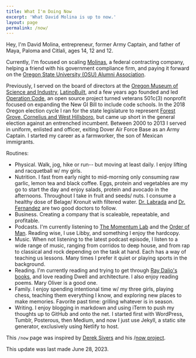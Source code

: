 ```yaml
---
title: What I'm Doing Now
excerpt: 'What David Molina is up to now.'
layout: page
permalink: /now/
---
```


Hey, I'm David Molina, entrepreneur, former Army Captain, and father of Maya, Paloma and Citlali, ages 14, 12 and 12.

Currently, I'm focused on scaling  [Molinas](https://www.molinas.co), a federal contracting company, helping a friend with his government compliance firm, and paying it forward on the [Oregon State University (OSU) Alumni Association](https://fororegonstate.org/).

Previously, I served on the board of directors at the [Oregon Museum of Science and Industry](https://omsi.edu/), [LatinoBuilt](https://latinobuilt.org/), and a few years ago founded and led [Operation Code](https://www.operationcode.org), an open source project turned veterans 501c(3) nonprofit focused on expanding the New GI Bill to include code schools. In the 2018 Oregon election cycle I ran for the state legislature to represent [Forest Grove, Cornelius and West Hillsboro](https://www.molinafororegon.com/), but came up short in the general election against an entrenched incumbent. Between 2000 to 2013 I served in uniform, enlisted and officer, exiting Dover Air Force Base as an Army Captain. I started my career as a farmworker, the son of Mexican immigrants.

Routines:
- Physical. Walk, jog, hike or run-- but moving at least daily. I enjoy lifting and racquetball w/ my girls.
- Nutrition. I fast from early night to mid-morning only consuming raw garlic, lemon tea and black coffee. Eggs, protein and vegetables are my go to start the day and enjoy salads, protein and avocado in the afternoons. Throughout I take in fruit and seeds/ nuts. I consume a healthy dose of Belage/ Kronuit with filtered water. [Dr. Labrada](https://www.facebook.com/DiabetesDrLabradanutr/) and [Dr. Fernandez](https://www.facebook.com/Dr.EduardoFernandez) are two good doctors to follow.
- Business. Creating a company that is scaleable, repeatable, and profitable.
- Podcasts. I'm currently listening to [The Momentum Lab](https://www.charfen.com/podcast/) and the [Order of Man](https://www.orderofman.com/). Reading wise, I use Libby, and something I enjoy the hardcopy.
- Music. When not listening to the latest podcast episode, I listen to a wide range of music, ranging from corridos to deep house, and from rap to classical and rock depending on the task at hand. Each has a way of teaching us lessons. Many times I prefer it quiet or playing sports in the background.
- Reading. I'm currently reading and trying to get through [Ray Dalio's books](https://www.principles.com/), and love reading Dwell and architecture. I also enjoy reading poems. Mary Oliver is a good one.
- Family. I enjoy spending intentional time w/ my three girls, playing chess, teaching them everything I know, and exploring new places to make memories. Favorite past time: grilling whatever is in season.
- Writing. I enjoy blogging in markdown and using iTerm to push my thoughts up to GitHub and onto the net. I started first with WordPress, Tumblr, Posterous, then Medium, and now I just use Jekyll, a static site generator, exclusively using Netlify to host.

This `/now` page was inspired by [Derek Sivers](https://sivers.org/) and his /[now project](https://sivers.org/nowff).

This update was last made June 28, 2023.
